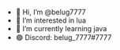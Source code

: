 - 👋 Hi, I’m @belug7777
- 👀 I’m interested in lua
- 🌱 I’m currently learning java
- 🟣 Discord: belug_7777#7777

<!---
belug7777/belug7777 is a ✨ special ✨ repository because its `README.md` (this file) appears on your GitHub profile.
You can click the Preview link to take a look at your changes.
--->
